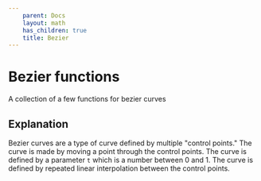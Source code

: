 ```yaml
---
    parent: Docs
    layout: math
    has_children: true
    title: Bezier
---
```

# Bezier functions
A collection of a few functions for bezier curves

## Explanation
Bezier curves are a type of curve defined by multiple "control points." The curve is made by moving a point through the control points. The curve is defined by a parameter `t` which is a number between 0 and 1. The curve is defined by repeated linear interpolation between the control points.




